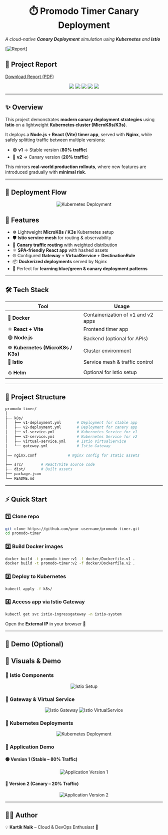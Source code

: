 <h1 align="center">⏱️ Promodo Timer Canary Deployment</h1>
  <em>A cloud-native <b>Canary Deployment</b> simulation using <b>Kubernetes</b> and <b>Istio</b></em>  
</p>

[![Report](https://img.shields.io/badge/Project-Report-blue?style=flat&logo=read-the-docs)]
## 📄 **Project Report**

[Download Report (PDF)](canary-deployment-report.pdf)
<p align="center">
  <img src="https://img.shields.io/badge/Kubernetes-1.27-blue?logo=kubernetes" />
  <img src="https://img.shields.io/badge/Istio-1.20-blue?logo=istio" />
  <img src="https://img.shields.io/badge/Docker-✓-2496ED?logo=docker" />
  <img src="https://img.shields.io/badge/React-18-61dafb?logo=react" />
  <img src="https://img.shields.io/badge/Node.js-20-339933?logo=node.js" />
</p>

---

## ✨ Overview
This project demonstrates **modern canary deployment strategies** using **Istio** on a lightweight **Kubernetes cluster (MicroK8s/K3s)**.  

It deploys a **Node.js + React (Vite) timer app**, served with **Nginx**, while safely splitting traffic between multiple versions:  

- 🟢 **v1** → Stable version (**80% traffic**)  
- 🔵 **v2** → Canary version (**20% traffic**)  

This mirrors **real-world production rollouts**, where new features are introduced gradually with **minimal risk**.

---

## 📖 Deployment Flow

<p align="center">
  <img src="rsc/gif4.gif"  alt="Kubernetes Deployment"/>
</p>

## 🚀 Features
- ☸️ Lightweight **MicroK8s / K3s** Kubernetes setup  
- 🛡 **Istio service mesh** for routing & observability  
- 🔀 **Canary traffic routing** with weighted distribution  
- ⚛ **SPA-friendly React app** with hashed assets  
- 🌐 Configured **Gateway + VirtualService + DestinationRule**  
- 📦 **Dockerized deployments** served by Nginx  
- 🧪 Perfect for **learning blue/green & canary deployment patterns**  

---

## 🛠️ Tech Stack
| Tool         | Usage |
|--------------|---------------------------------------------------|
| 🐳 **Docker** | Containerization of v1 and v2 apps |
| ⚛ **React + Vite** | Frontend timer app |
| 🟢 **Node.js** | Backend (optional for APIs) |
| ☸️ **Kubernetes (MicroK8s / K3s)** | Cluster environment |
| 🔹 **Istio** | Service mesh & traffic control |
| ⛵ **Helm** | Optional for Istio setup |

---

## 📂 Project Structure
```bash
promodo-timer/
│
├── k8s/
│   ├── v1-deployment.yml       # Deployment for stable app
│   ├── v2-deployment.yml       # Deployment for canary app
│   ├── v1-service.yml          # Kubernetes Service for v1
│   ├── v2-service.yml          # Kubernetes Service for v2
│   ├── virtual-service.yml     # Istio VirtualService
│   └── gateway.yml             # Istio Gateway
│
│── nginx.conf              # Nginx config for static assets
│
├── src/        # React/Vite source code
├── dist/       # Built assets
├── package.json
└── README.md

```

----------




## ⚡ Quick Start

### 1️⃣ Clone repo

```bash
git clone https://github.com/your-username/promodo-timer.git
cd promodo-timer

```

### 2️⃣ Build Docker images

```bash
docker build -t promodo-timer:v1 -f docker/Dockerfile.v1 .
docker build -t promodo-timer:v2 -f docker/Dockerfile.v2 .

```

### 3️⃣ Deploy to Kubernetes

```bash
kubectl apply -f k8s/

```

### 4️⃣ Access app via Istio Gateway

```bash
kubectl get svc istio-ingressgateway -n istio-system

```

Open the **External IP** in your browser 🎉

----------

## 📸 Demo (Optional)

## 📸 Visuals & Demo

### 🔹 Istio Components
<p align="center">
  <img src="rsc/isito.png"  alt="Istio Setup"/>
</p>

### 🔹 Gateway & Virtual Service
<p align="center">
  <img src="rsc/gateway.png"  alt="Istio Gateway"/>
  <img src="rsc/virtual service.png" alt="Istio VirtualService"/>
</p>

### 🔹 Kubernetes Deployments
<p align="center">
  <img src="rsc/deployment.png" alt="Kubernetes Deployment"/>
</p>

### 🔹 Application Demo

#### 🟢 Version 1 (Stable – 80% Traffic)
<p align="center">
  <img src="rsc/application-v1.png"  alt="Application Version 1"/>
</p>

#### 🔵 Version 2 (Canary – 20% Traffic)
<p align="center">
  <img src="rsc/application-v2.png"  alt="Application Version 2"/>
</p>


----------

## 👨‍💻 Author

💡 **Kartik Naik** – Cloud & DevOps Enthusiast 🚀

